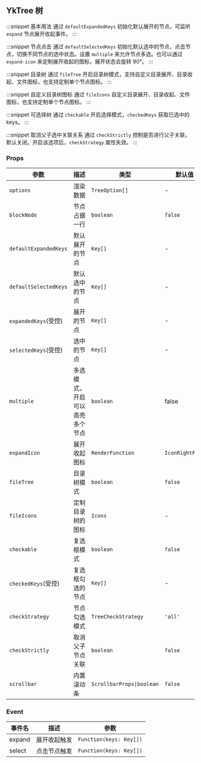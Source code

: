 ## YkTree 树

:::snippet
基本用法
通过 `defaultExpandedKeys` 初始化默认展开的节点，可监听 `expand` 节点展开收起事件。
<TreePrimary/>
:::

:::snippet
节点点击
通过 `defaultSelectedKeys` 初始化默认选中的节点，点击节点，切换不同节点的选中状态。设置 `multiple` 来允许节点多选。也可以通过 `expand-icon` 来定制展开收起的图标，展开状态会旋转 90°。
<TreeSelect/>
:::

:::snippet
目录树
通过 `fileTree` 开启目录树模式，支持自定义目录展开、目录收起、文件图标，也支持定制单个节点图标。
<TreeFile/>
:::

:::snippet
自定义目录树图标
通过 `fileIcons` 自定义目录展开、目录收起、文件图标，也支持定制单个节点图标。
<TreeCustomFileIcon/>
:::

:::snippet
可选择树
通过 `checkable` 开启选择模式，`checkedKeys` 获取已选中的 keys。
<TreeCheckable/>
:::

:::snippet
取消父子选中关联关系
通过 `checkStrictly` 控制是否进行父子关联，默认关闭。开启该选项后，`checkStrategy` 属性失效。
<TreeCheckLogic/>
:::

### Props

| 参数                  | 描述                           | 类型                      | 默认值          |
| --------------------- | ------------------------------ | ------------------------- | --------------- |
| `options`             | 渲染数据                       | `TreeOption[]`            | -               |
| `blockNode`           | 节点占据一行                   | `boolean`                 | `false`         |
| `defaultExpandedKeys` | 默认展开的节点                 | `Key[]`                   | -               |
| `defaultSelectedKeys` | 默认选中的节点                 | `Key[]`                   | -               |
| `expandedKeys`(受控)  | 展开的节点                     | `Key[]`                   | -               |
| `selectedKeys`(受控)  | 选中的节点                     | `Key[]`                   | -               |
| `multiple`            | 多选模式，开启可以高亮多个节点 | `boolean`                 | false           |
| `expandIcon`          | 展开收起图标                   | `RenderFunction`          | `IconRightFill` |
| `fileTree`            | 目录树模式                     | `boolean`                 | `false`         |
| `fileIcons`           | 定制目录树的图标               | `Icons`                   | -               |
| `checkable`           | 复选框模式                     | `boolean`                 | `false`         |
| `checkedKeys`(受控)   | 复选框勾选的节点               | `Key[]`                   | -               |
| `checkStrategy`       | 节点勾选模式                   | `TreeCheckStrategy`       | `'all'`         |
| `checkStrictly`       | 取消父子节点关联               | `boolean`                 | `false`         |
| `scrollbar`           | 内置滚动条                     | `ScrollbarProps\|boolean` | `false`         |

### Event

| 事件名 | 描述         | 参数                    |
| ------ | ------------ | ----------------------- |
| expand | 展开收起触发 | `Function(keys: Key[])` |
| select | 点击节点触发 | `Function(keys: Key[])` |
